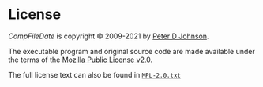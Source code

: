 ﻿# License

_CompFileDate_ is copyright © 2009-2021 by [Peter D Johnson][1].

The executable program and original source code are made available under the terms of the [Mozilla Public License v2.0][2].

The full license text can also be found in [`MPL-2.0.txt`][3]

[1]: https://gravatar.com/delphidabbler
[2]: https://mozilla.org/MPL/2.0/
[3]: https://github.com/delphidabbler/compfiledate/blob/master/Docs/MPL-2.0.txt
